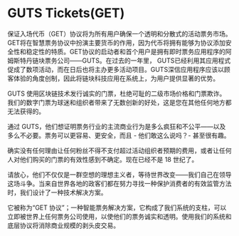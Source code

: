 # GUTS Tickets(GET)

保证入场代币（GET）协议将为所有用户确保一个透明和分散式的活动票务市场。GET将在智慧票务协议中扮演主要货币的作用，因为代币将拥有能够为协议添加安全性和稳定性的特质。GET协议的启动者和首个用户是拥有即时票务应用程序的阿姆斯特丹链块票务公司——GUTS。在过去的一年里， GUTS已经利用其应用程式促成了数项活动，而在日后也将主办更多活动项目。GUTS深信应用程序应该以顾客体验的角度创制，因此将链块科技应用在系统上，为用户提供显著的优势。

GUTS 使用区块链技术发行诚实的门票，杜绝可耻的二级市场价格和门票欺诈。我们的数字门票为球迷和组织者带来了无数创新的好处，这是您在其他任何地方都无法获得的。

通过 GUTS，他们想证明票务行业的主流商业行为是多么疯狂和不公平——以及多么不必要。票务可以更容易、更安全，而且 - 他们敢这么说吗？- 甚至很有趣。

确实没有任何理由让任何粉丝不得不支付超过活动组织者预期的费用，或者让任何人对他们购买的门票的有效性感到不确定。现在已经不是 18 世纪了。

 请放心，他们不仅仅是一群空想的理想主义者，等待世界改变——我们自己在领导这场斗争。当来自世界各地的政客们都在努力寻找一种保护消费者的有效监管方法时，我们设计了一种技术解决方案。

 它被称为“GET 协议”；一种智能票务解决方案，它构成了我们系统的支柱，可以立即被世界上任何票务公司使用，以使他们的票务诚实和透明。使用我们的系统和底层协议将消除商业规模的剥头皮交易。
